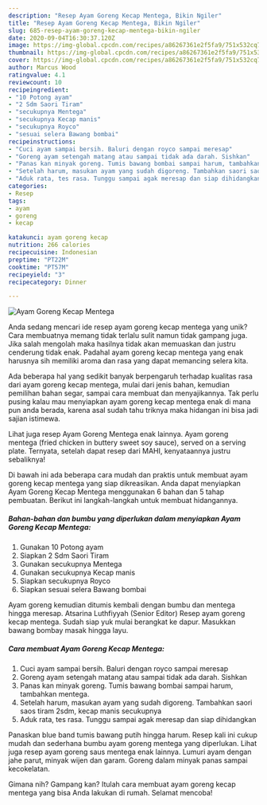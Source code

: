 ```yaml
---
description: "Resep Ayam Goreng Kecap Mentega, Bikin Ngiler"
title: "Resep Ayam Goreng Kecap Mentega, Bikin Ngiler"
slug: 685-resep-ayam-goreng-kecap-mentega-bikin-ngiler
date: 2020-09-04T16:30:37.120Z
image: https://img-global.cpcdn.com/recipes/a86267361e2f5fa9/751x532cq70/ayam-goreng-kecap-mentega-foto-resep-utama.jpg
thumbnail: https://img-global.cpcdn.com/recipes/a86267361e2f5fa9/751x532cq70/ayam-goreng-kecap-mentega-foto-resep-utama.jpg
cover: https://img-global.cpcdn.com/recipes/a86267361e2f5fa9/751x532cq70/ayam-goreng-kecap-mentega-foto-resep-utama.jpg
author: Marcus Wood
ratingvalue: 4.1
reviewcount: 10
recipeingredient:
- "10 Potong ayam"
- "2 Sdm Saori Tiram"
- "secukupnya Mentega"
- "secukupnya Kecap manis"
- "secukupnya Royco"
- "sesuai selera Bawang bombai"
recipeinstructions:
- "Cuci ayam sampai bersih. Baluri dengan royco sampai meresap"
- "Goreng ayam setengah matang atau sampai tidak ada darah. Sishkan"
- "Panas kan minyak goreng. Tumis bawang bombai sampai harum, tambahkan mentega."
- "Setelah harum, masukan ayam yang sudah digoreng. Tambahkan saori saos tiram 2sdm, kecap manis secukupnya"
- "Aduk rata, tes rasa. Tunggu sampai agak meresap dan siap dihidangkan"
categories:
- Resep
tags:
- ayam
- goreng
- kecap

katakunci: ayam goreng kecap 
nutrition: 266 calories
recipecuisine: Indonesian
preptime: "PT22M"
cooktime: "PT57M"
recipeyield: "3"
recipecategory: Dinner

---
```



![Ayam Goreng Kecap Mentega](https://img-global.cpcdn.com/recipes/a86267361e2f5fa9/751x532cq70/ayam-goreng-kecap-mentega-foto-resep-utama.jpg)

Anda sedang mencari ide resep ayam goreng kecap mentega yang unik? Cara membuatnya memang tidak terlalu sulit namun tidak gampang juga. Jika salah mengolah maka hasilnya tidak akan memuaskan dan justru cenderung tidak enak. Padahal ayam goreng kecap mentega yang enak harusnya sih memiliki aroma dan rasa yang dapat memancing selera kita.

Ada beberapa hal yang sedikit banyak berpengaruh terhadap kualitas rasa dari ayam goreng kecap mentega, mulai dari jenis bahan, kemudian pemilihan bahan segar, sampai cara membuat dan menyajikannya. Tak perlu pusing kalau mau menyiapkan ayam goreng kecap mentega enak di mana pun anda berada, karena asal sudah tahu triknya maka hidangan ini bisa jadi sajian istimewa.

Lihat juga resep Ayam Goreng Mentega enak lainnya. Ayam goreng mentega (fried chicken in buttery sweet soy sauce), served on a serving plate. Ternyata, setelah dapat resep dari MAHI, kenyataannya justru sebaliknya!


Di bawah ini ada beberapa cara mudah dan praktis untuk membuat ayam goreng kecap mentega yang siap dikreasikan. Anda dapat menyiapkan Ayam Goreng Kecap Mentega menggunakan 6 bahan dan 5 tahap pembuatan. Berikut ini langkah-langkah untuk membuat hidangannya.

<!--inarticleads1-->

##### Bahan-bahan dan bumbu yang diperlukan dalam menyiapkan Ayam Goreng Kecap Mentega:

1. Gunakan 10 Potong ayam
1. Siapkan 2 Sdm Saori Tiram
1. Gunakan secukupnya Mentega
1. Gunakan secukupnya Kecap manis
1. Siapkan secukupnya Royco
1. Siapkan sesuai selera Bawang bombai


Ayam goreng kemudian ditumis kembali dengan bumbu dan mentega hingga meresap. Atsarina Luthfiyyah (Senior Editor) Resep ayam goreng kecap mentega. Sudah siap yuk mulai berangkat ke dapur. Masukkan bawang bombay masak hingga layu. 

<!--inarticleads2-->

##### Cara membuat Ayam Goreng Kecap Mentega:

1. Cuci ayam sampai bersih. Baluri dengan royco sampai meresap
1. Goreng ayam setengah matang atau sampai tidak ada darah. Sishkan
1. Panas kan minyak goreng. Tumis bawang bombai sampai harum, tambahkan mentega.
1. Setelah harum, masukan ayam yang sudah digoreng. Tambahkan saori saos tiram 2sdm, kecap manis secukupnya
1. Aduk rata, tes rasa. Tunggu sampai agak meresap dan siap dihidangkan


Panaskan blue band tumis bawang putih hingga harum. Resep kali ini cukup mudah dan sederhana bumbu ayam goreng mentega yang diperlukan. Lihat juga resep ayam goreng saus mentega enak lainnya. Lumuri ayam dengan jahe parut, minyak wijen dan garam. Goreng dalam minyak panas sampai kecokelatan. 

Gimana nih? Gampang kan? Itulah cara membuat ayam goreng kecap mentega yang bisa Anda lakukan di rumah. Selamat mencoba!
